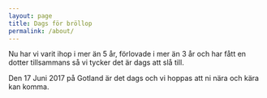```yaml
---
layout: page
title: Dags för bröllop
permalink: /about/
---
```


Nu har vi varit ihop i mer än 5 år, förlovade i mer än 3 år och har fått en dotter tillsammans så vi tycker det är dags att slå till.

Den 17 Juni 2017 på Gotland är det dags och vi hoppas att ni nära och kära kan komma.
